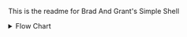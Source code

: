 This is the readme for Brad And Grant's Simple Shell

<details><summary>Flow Chart</summary>

This is an image of a flowchart put together by Brad using Miro
The flowchart covers the basic breakdown of how to work through
a simple shell.

<img width="204" alt="Screenshot 2024-04-01 at 6 08 30 PM" src="https://github.com/OceusGreycastle/atlas-simple_shell/assets/143840095/16c35e42-6455-437d-894c-87854edaae44">



<detail><summary>How to use and compile the Simple Shell</summary>
